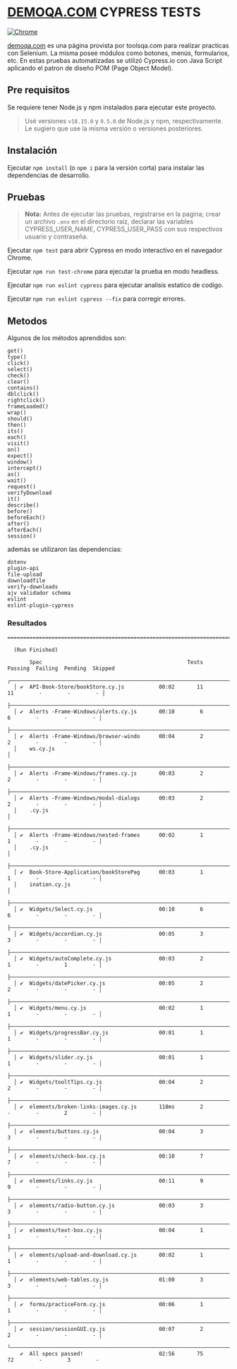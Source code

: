 # [DEMOQA.COM](https://demoqa.com) CYPRESS TESTS

[![Chrome](https://github.com/dj-luis198/DemoQA-Cypress/actions/workflows/main.yml/badge.svg)](https://github.com/dj-luis198/DemoQA-Cypress/actions/workflows/main.yml)

[demoqa.com](https://demoqa.com) es una página provista por toolsqa.com para realizar practicas con Selenium. La misma posee módulos como botones, menús, formularios, etc. En estas pruebas automatizadas se utilizó Cypress.io con Java Script aplicando el patron de diseño POM (Page Object Model).

## Pre requisitos
Se requiere tener Node.js y npm instalados para ejecutar este proyecto.
> Usé versiones `v18.15.0` y `9.5.0` de Node.js y npm, respectivamente. Le sugiero que use la misma versión o versiones posteriores.

## Instalación
Ejecutar `npm install` (o `npm i` para la versión corta) para instalar las dependencias de desarrollo.

## Pruebas

> **Nota:** Antes de ejecutar las pruebas, registrarse en la pagina; crear un archivo `.env` en el directorio raiz, declarar las 
variables CYPRESS_USER_NAME, CYPRESS_USER_PASS con sus respectivos usuario y contraseña.
>

Ejecutar `npm test` para abrir Cypress en modo interactivo en el navegador Chrome.

Ejecutar `npm run test-chrome` para ejecutar la prueba en modo headless.

Ejecutar `npm run eslint cypress` para ejecutar analisis estatico de codigo.

Ejecutar `npm run eslint cypress --fix` para corregir errores.

## Metodos
Algunos de los métodos aprendidos son:
```
get()
type()
click()
select()
check()
clear()
contains()
dblclick()
rightclick()
frameLoaded()
wrap()
should()
then()
its()
each()
visit()
on()
expect()
window()
intercept()
as()
wait()
request()
verifyDownload
it()
describe()
before()
beforeEach()
after()
afterEach()
session()
```
además se utilizaron las dependencias:

```
dotenv
plugin-api
file-upload
downloadfile
verify-downloads
ajv validador schema
eslint
eslint-plugin-cypress

```
### Resultados

```
====================================================================================================

  (Run Finished)

       Spec                                              Tests  Passing  Failing  Pending  Skipped  
  ┌────────────────────────────────────────────────────────────────────────────────────────────────┐
  │ ✔  API-Book-Store/bookStore.cy.js           00:02       11       11        -        -        - │
  ├────────────────────────────────────────────────────────────────────────────────────────────────┤
  │ ✔  Alerts -Frame-Windows/alerts.cy.js       00:10        6        6        -        -        - │
  ├────────────────────────────────────────────────────────────────────────────────────────────────┤
  │ ✔  Alerts -Frame-Windows/browser-windo      00:04        2        2        -        -        - │
  │    ws.cy.js                                                                                    │
  ├────────────────────────────────────────────────────────────────────────────────────────────────┤
  │ ✔  Alerts -Frame-Windows/frames.cy.js       00:03        2        2        -        -        - │
  ├────────────────────────────────────────────────────────────────────────────────────────────────┤
  │ ✔  Alerts -Frame-Windows/modal-dialogs      00:03        2        2        -        -        - │
  │    .cy.js                                                                                      │
  ├────────────────────────────────────────────────────────────────────────────────────────────────┤
  │ ✔  Alerts -Frame-Windows/nested-frames      00:02        1        1        -        -        - │
  │    .cy.js                                                                                      │
  ├────────────────────────────────────────────────────────────────────────────────────────────────┤
  │ ✔  Book-Store-Application/bookStorePag      00:03        1        1        -        -        - │
  │    ination.cy.js                                                                               │
  ├────────────────────────────────────────────────────────────────────────────────────────────────┤
  │ ✔  Widgets/Select.cy.js                     00:10        6        6        -        -        - │
  ├────────────────────────────────────────────────────────────────────────────────────────────────┤
  │ ✔  Widgets/accordian.cy.js                  00:05        3        3        -        -        - │
  ├────────────────────────────────────────────────────────────────────────────────────────────────┤
  │ ✔  Widgets/autoComplete.cy.js               00:03        2        1        -        1        - │
  ├────────────────────────────────────────────────────────────────────────────────────────────────┤
  │ ✔  Widgets/datePicker.cy.js                 00:05        2        2        -        -        - │
  ├────────────────────────────────────────────────────────────────────────────────────────────────┤
  │ ✔  Widgets/menu.cy.js                       00:02        1        1        -        -        - │
  ├────────────────────────────────────────────────────────────────────────────────────────────────┤
  │ ✔  Widgets/progressBar.cy.js                00:01        1        1        -        -        - │
  ├────────────────────────────────────────────────────────────────────────────────────────────────┤
  │ ✔  Widgets/slider.cy.js                     00:01        1        1        -        -        - │
  ├────────────────────────────────────────────────────────────────────────────────────────────────┤
  │ ✔  Widgets/tooltTips.cy.js                  00:04        2        2        -        -        - │
  ├────────────────────────────────────────────────────────────────────────────────────────────────┤
  │ ✔  elements/broken-links-images.cy.js       118ms        2        -        -        2        - │
  ├────────────────────────────────────────────────────────────────────────────────────────────────┤
  │ ✔  elements/buttons.cy.js                   00:04        3        3        -        -        - │
  ├────────────────────────────────────────────────────────────────────────────────────────────────┤
  │ ✔  elements/check-box.cy.js                 00:10        7        7        -        -        - │
  ├────────────────────────────────────────────────────────────────────────────────────────────────┤
  │ ✔  elements/links.cy.js                     00:11        9        9        -        -        - │
  ├────────────────────────────────────────────────────────────────────────────────────────────────┤
  │ ✔  elements/radio-button.cy.js              00:03        3        3        -        -        - │
  ├────────────────────────────────────────────────────────────────────────────────────────────────┤
  │ ✔  elements/text-box.cy.js                  00:04        1        1        -        -        - │
  ├────────────────────────────────────────────────────────────────────────────────────────────────┤
  │ ✔  elements/upload-and-download.cy.js       00:02        1        1        -        -        - │
  ├────────────────────────────────────────────────────────────────────────────────────────────────┤
  │ ✔  elements/web-tables.cy.js                01:00        3        3        -        -        - │
  ├────────────────────────────────────────────────────────────────────────────────────────────────┤
  │ ✔  forms/practiceForm.cy.js                 00:06        1        1        -        -        - │
  ├────────────────────────────────────────────────────────────────────────────────────────────────┤
  │ ✔  session/sessionGUI.cy.js                 00:07        2        2        -        -        - │
  └────────────────────────────────────────────────────────────────────────────────────────────────┘
    ✔  All specs passed!                        02:56       75       72        -        3        -  
    
    
